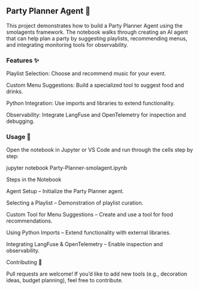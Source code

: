 ## Party Planner Agent 🎉

This project demonstrates how to build a Party Planner Agent using the smolagents framework. The notebook walks through creating an AI agent that can help plan a party by suggesting playlists, recommending menus, and integrating monitoring tools for observability.

### Features ✨

Playlist Selection: Choose and recommend music for your event.

Custom Menu Suggestions: Build a specialized tool to suggest food and drinks.

Python Integration: Use imports and libraries to extend functionality.

Observability: Integrate LangFuse and OpenTelemetry for inspection and debugging.

### Usage 🚀

Open the notebook in Jupyter or VS Code and run through the cells step by step:

jupyter notebook Party-Planner-smolagent.ipynb

Steps in the Notebook

Agent Setup – Initialize the Party Planner agent.

Selecting a Playlist – Demonstration of playlist curation.

Custom Tool for Menu Suggestions – Create and use a tool for food recommendations.

Using Python Imports – Extend functionality with external libraries.

Integrating LangFuse & OpenTelemetry – Enable inspection and observability.


Contributing 🤝

Pull requests are welcome! If you’d like to add new tools (e.g., decoration ideas, budget planning), feel free to contribute.
